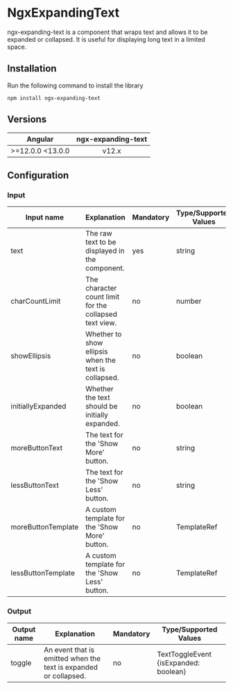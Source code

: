 # NgxExpandingText
ngx-expanding-text is a component that wraps text and allows it to be expanded or collapsed. It is useful for displaying long text in a limited space.

## Installation
Run the following command to install the library
```
npm install ngx-expanding-text
```

## Versions
| Angular          | ngx-expanding-text |
|------------------|:------------------:|
| >=12.0.0 <13.0.0 |       v12.x        |

## Configuration

### Input
| Input name         | Explanation                                                | Mandatory | Type/Supported Values | Default value     |
|--------------------|------------------------------------------------------------|-----------|-----------------------|-------------------|
| text               | The raw text to be displayed in the component.             | yes       | string                | ''                |
| charCountLimit     | The character count limit for the collapsed text view.     | no        | number                | 100               |
| showEllipsis       | Whether to show ellipsis when the text is collapsed.       | no        | boolean               | true              |
| initiallyExpanded  | Whether the text should be initially expanded.             | no        | boolean               | false             |
| moreButtonText     | The text for the 'Show More' button.                       | no        | string                | 'Show More'       |
| lessButtonText     | The text for the 'Show Less' button.                       | no        | string                | 'Show Less'       |
| moreButtonTemplate | A custom template for the 'Show More' button.              | no        | TemplateRef<any>      | null              |
| lessButtonTemplate | A custom template for the 'Show Less' button.              | no        | TemplateRef<any>      | null              |

### Output
| Output name    | Explanation                                                      | Mandatory   | Type/Supported Values                 |
|----------------|------------------------------------------------------------------|-------------|---------------------------------------|
| toggle         | An event that is emitted when the text is expanded or collapsed. | no          | TextToggleEvent {isExpanded: boolean} |
